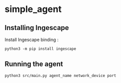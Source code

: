 # simple_agent

## Installing Ingescape

Install Ingescape binding :

    python3 -m pip install ingescape

## Running the agent

    python3 src/main.py agent_name network_device port
